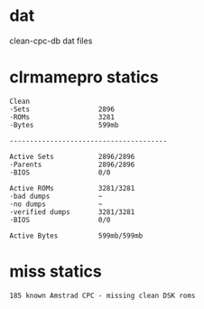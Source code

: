 # dat
clean-cpc-db dat files

# clrmamepro statics
```
Clean
·Sets                 2896
·ROMs                 3281
·Bytes                599mb

---------------------------------------

Active Sets           2896/2896
·Parents              2896/2896
·BIOS                 0/0

Active ROMs           3281/3281
·bad dumps            ~
·no dumps             ~
·verified dumps       3281/3281
·BIOS                 0/0

Active Bytes          599mb/599mb
```

# miss statics
```
185 known Amstrad CPC - missing clean DSK roms
```
